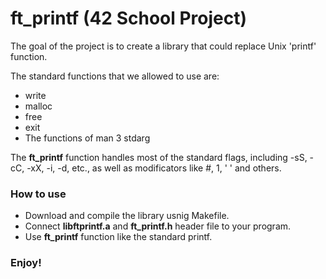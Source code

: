 # ft_printf (42 School Project)
The goal of the project is to create a library that could replace Unix 'printf' function.

The standard functions that we allowed to use are: 
* write
* malloc
* free
* exit
* The functions of man 3 stdarg

The **ft_printf** function handles most of the standard flags, including -sS, -cC, -xX, -i, -d, etc., as well as modificators like #, 1, ' ' and others.

### How to use
* Download and compile the library usnig Makefile.
* Connect **libftprintf.a** and **ft_printf.h** header file to your program.
* Use **ft_printf** function like the standard printf.

### Enjoy!
